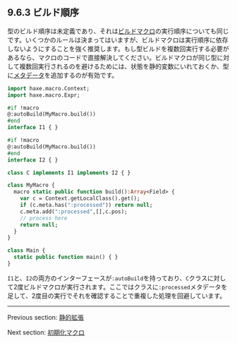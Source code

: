 ## 9.6.3 ビルド順序

型のビルド順序は未定義であり、それは[ビルドマクロ](macro-type-building.md)の実行順序についても同じです。いくつかのルールは決まってはいますが、ビルドマクロは実行順序に依存しないようにすることを強く推奨します。もし型ビルドを複数回実行する必要があるなら、マクロのコードで直接解決してください。ビルドマクロが同じ型に対して複数回実行されるのを避けるためには、状態を静的変数にいれておくか、型に[メタデータ](lf-metadata.md)を追加するのが有効です。

```haxe
import haxe.macro.Context;
import haxe.macro.Expr;

#if !macro
@:autoBuild(MyMacro.build())
#end
interface I1 { }

#if !macro
@:autoBuild(MyMacro.build())
#end
interface I2 { }

class C implements I1 implements I2 { }

class MyMacro {
  macro static public function build():Array<Field> {
    var c = Context.getLocalClass().get();
    if (c.meta.has(":processed")) return null;
    c.meta.add(":processed",[],c.pos);
    // process here
    return null;
  }
}

class Main {
  static public function main() { }
}
```

`I1`と、`I2`の両方のインターフェースが`:autoBuild`を持っており、`C`クラスに対して2度ビルドマクロが実行されます。ここではクラスに`:processed`メタデータを足して、2度目の実行でそれを確認することで重複した処理を回避しています。

---

Previous section: [静的拡張](macro-limitations-static-extension.md)

Next section: [初期化マクロ](macro-initialization.md)